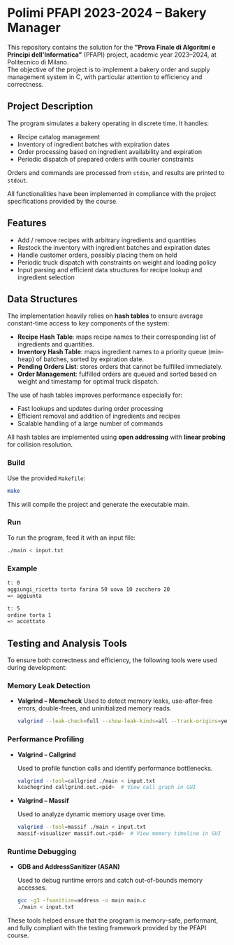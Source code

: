 # Polimi PFAPI 2023-2024 – Bakery Manager

This repository contains the solution for the **"Prova Finale di Algoritmi e Principi dell'Informatica"** (PFAPI) project, academic year 2023–2024, at Politecnico di Milano.  
The objective of the project is to implement a bakery order and supply management system in C, with particular attention to efficiency and correctness.

## Project Description

The program simulates a bakery operating in discrete time. It handles:
- Recipe catalog management
- Inventory of ingredient batches with expiration dates
- Order processing based on ingredient availability and expiration
- Periodic dispatch of prepared orders with courier constraints

Orders and commands are processed from `stdin`, and results are printed to `stdout`.

All functionalities have been implemented in compliance with the project specifications provided by the course.

## Features

- Add / remove recipes with arbitrary ingredients and quantities
- Restock the inventory with ingredient batches and expiration dates
- Handle customer orders, possibly placing them on hold
- Periodic truck dispatch with constraints on weight and loading policy
- Input parsing and efficient data structures for recipe lookup and ingredient selection

## Data Structures

The implementation heavily relies on **hash tables** to ensure average constant-time access to key components of the system:

- **Recipe Hash Table**: maps recipe names to their corresponding list of ingredients and quantities.
- **Inventory Hash Table**: maps ingredient names to a priority queue (min-heap) of batches, sorted by expiration date.
- **Pending Orders List**: stores orders that cannot be fulfilled immediately.
- **Order Management**: fulfilled orders are queued and sorted based on weight and timestamp for optimal truck dispatch.

The use of hash tables improves performance especially for:
- Fast lookups and updates during order processing
- Efficient removal and addition of ingredients and recipes
- Scalable handling of a large number of commands

All hash tables are implemented using **open addressing** with **linear probing** for collision resolution.

### Build

Use the provided `Makefile`:

```bash
make
```

This will compile the project and generate the executable main.

### Run

To run the program, feed it with an input file:

```bash
./main < input.txt
```

### Example

```bash
t: 0
aggiungi_ricetta torta farina 50 uova 10 zucchero 20
=> aggiunta

t: 5
ordine torta 1
=> accettato
```

## Testing and Analysis Tools

To ensure both correctness and efficiency, the following tools were used during development:

### Memory Leak Detection

- **Valgrind – Memcheck**
Used to detect memory leaks, use-after-free errors, double-frees, and uninitialized memory reads.

  ```bash
  valgrind --leak-check=full --show-leak-kinds=all --track-origins=yes ./main < input.txt
  ```

### Performance Profiling

- **Valgrind – Callgrind**

  Used to profile function calls and identify performance bottlenecks.
  ```bash
  valgrind --tool=callgrind ./main < input.txt
  kcachegrind callgrind.out.<pid>  # View call graph in GUI
  ```

- **Valgrind – Massif**

  Used to analyze dynamic memory usage over time.
  ```bash
  valgrind --tool=massif ./main < input.txt
  massif-visualizer massif.out.<pid>  # View memory timeline in GUI
  ```

### Runtime Debugging

- **GDB and AddressSanitizer (ASAN)**

  Used to debug runtime errors and catch out-of-bounds memory accesses.
  ```bash
  gcc -g3 -fsanitize=address -o main main.c
  ./main < input.txt
  ```

These tools helped ensure that the program is memory-safe, performant, and fully compliant with the testing framework provided by the PFAPI course.

